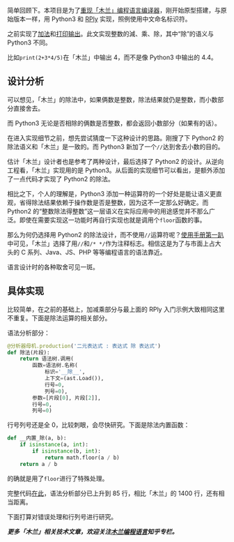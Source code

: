 
简单回顾下。本项目是为了[重现「木兰」编程语言编译器](https://zhuanlan.zhihu.com/p/104001337)，刚开始原型搭建，与原始版本一样，用 Python3 和 [RPly](https://zhuanlan.zhihu.com/p/104345761) 实现，照例使用中文命名标识符。

之前实现了[加法](https://zhuanlan.zhihu.com/p/130906719)和[打印输出](https://zhuanlan.zhihu.com/p/133449850)。此文实现整数的減、乘、除，其中“除”的语义与 Python3 不同。

比如`print(2+3*4/5)`在「木兰」中输出 4，而不是像 Python3 中输出的 4.4。

## 设计分析

可以想见，「木兰」的除法中，如果俩数是整数，除法结果就仍是整数，而小数部分直接舍去。

而 Python3 无论是否相除的俩数是否整数，都会返回小数部分（如果有的话）。

在进入实现细节之前，想先尝试猜度一下这种设计的思路。刚搜了下 Python2 的除法语义和「木兰」是一致的。而 Python3  新加了一个`//`达到舍去小数的目的。

估计「木兰」设计者也是参考了两种设计，最后选择了 Python2 的设计。从逆向工程看，「木兰」实现用的是 Python3。从后面的实现细节可以看出，是额外添加了一点代码才实现了 Python2 的除法。

相比之下，个人的理解是，Python3 添加一种运算符的一个好处是能让语义更直观，省得除法结果依赖于操作数是否是整数，因为这不一定那么好确定。而 Python2 的“整数除法得整数”这一层语义在实际应用中的用途感觉并不那么广泛。即使在需要实现这一功能时再自行实现也就是调用个`floor`函数的事。

那么为何仍选择用 Python2 的除法设计，而不使用`//`运算符呢？[使用手册第一趴](https://zhuanlan.zhihu.com/p/104491745)中可见，「木兰」选择了用`//`和`/* */`作为注释标志。相信这是为了与市面上占大头的 C 系列、Java、JS、PHP 等等编程语言的语法靠近。

语言设计时的各种取舍可见一斑。

## 具体实现

比较简单，在之前的基础上，加减乘部分与最上面的 RPly 入门示例大致相同这里不重复。下面是除法运算的相关部分。

语法分析部分：
```python
@分析器母机.production('二元表达式 : 表达式 除 表达式')
def 除法(片段):
    return 语法树.调用(
        函数=语法树.名称(
            标识='__除__',
            上下文=(ast.Load()),
            行号=0,
            列号=0),
        参数=[片段[0], 片段[2]],
        行号=0,
        列号=0)
```
行号列号还是全 0，比较刺眼，会尽快研究。下面是除法内置函数：

```python
def __内置_除(a, b):
    if isinstance(a, int):
        if isinstance(b, int):
            return math.floor(a / b)
    return a / b
```

的确就是用了`floor`进行了特殊处理。

完整代码[在此](https://github.com/MulanRevive/prototype/tree/47773e1ec1b37e1bcff9d4dde51b694f2beead8a)，语法分析部分已上升到 85 行，相比「木兰」的 1400 行，还有相当距离。

下面打算对错误处理和行列号进行研究。

***更多「木兰」相关技术文章，欢迎关注[木兰编程语言](https://zhuanlan.zhihu.com/ulang)知乎专栏。***
